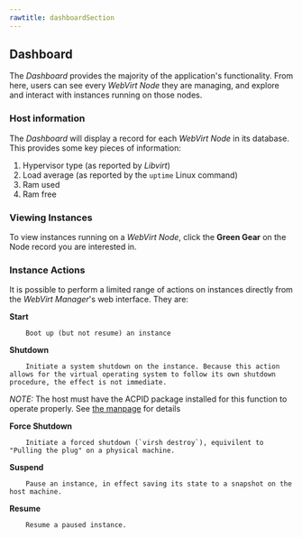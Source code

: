 ```yaml
---
rawtitle: dashboardSection
---
```


## Dashboard ##

The *Dashboard* provides the majority of the application's functionality.  From here, users can see every *WebVirt Node* they are managing, and explore and interact with instances running on those nodes.  

### Host information ###

The *Dashboard* will display a record for each *WebVirt Node* in its database.  This provides some key pieces of information:

1. Hypervisor type (as reported by *Libvirt*)
2. Load average (as reported by the `uptime` Linux command)
3. Ram used 
4. Ram free

### Viewing Instances ###

To view instances running on a *WebVirt Node*, click the **Green Gear** on the Node record you are interested in.


### Instance Actions ###

It is possible to perform a limited range of actions on instances directly from the *WebVirt Manager*'s web interface.  They are:

**Start**

		Boot up (but not resume) an instance

**Shutdown**

		Initiate a system shutdown on the instance. Because this action allows for the virtual operating system to follow its own shutdown procedure, the effect is not immediate.  

*NOTE:* The host must have the ACPID package installed for this function to operate properly.  See [the manpage](http://linux.die.net/man/8/acpid) for details

**Force Shutdown**

		Initiate a forced shutdown (`virsh destroy`), equivilent to "Pulling the plug" on a physical machine.

**Suspend**

		Pause an instance, in effect saving its state to a snapshot on the host machine.

**Resume**

		Resume a paused instance.